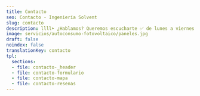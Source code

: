 ```yaml
---
title: Contacto
seo: Contacto - Ingeniería Solvent
slug: contacto
description: llll➤ ¿Hablamos? Queremos escucharte ✅ de lunes a viernes de 07:30h a 15:30h. 968 27 16 89. También puedes escribirnos y ver nuestras reseñas.
image: servicios/autoconsumo-fotovoltaico/paneles.jpg
draft: false
noindex: false
translationKey: contacto
tpl:
  sections:
  - file: contacto-_header
  - file: contacto-formulario
  - file: contacto-mapa
  - file: contacto-resenas
---
```

